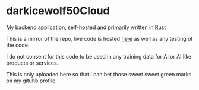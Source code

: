 # darkicewolf50Cloud

My backend application, self-hosted and primarily written in Rust

This is a mirror of the repo, live code is hosted [here](https://gitea.bajacloud.duckdns.org/darkicewolf50/darkicewolf50Cloud) as well as any testing of the code.

I do not consent for this code to be used in any training data for AI or AI like products or services.

This is only uploaded here so that I can bet those sweet sweet green marks on my gituhb profile.
